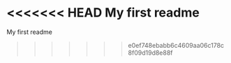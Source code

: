 <<<<<<< HEAD
My first readme
=======
My first readme
>>>>>>> e0ef748ebabb6c4609aa06c178c8f09d19d8e88f

